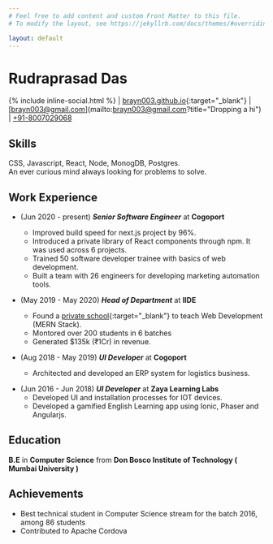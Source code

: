 ```yaml
---
# Feel free to add content and custom Front Matter to this file.
# To modify the layout, see https://jekyllrb.com/docs/themes/#overriding-theme-defaults

layout: default
---
```


# Rudraprasad Das
{% include inline-social.html %} | [brayn003.github.io](https://brayn003.github.io){:target="_blank"} | [brayn003@gmail.com](mailto:brayn003@gmail.com?title="Dropping a hi") | [+91-8007029068](tel:+91-8007029068)

## Skills
CSS, Javascript, React, Node, MonogDB, Postgres.<br />
An ever curious mind always looking for problems to solve.

## Work Experience

<!-- - ***CTO*** at **Fitlete** ( May 2020 - present )   -->
<!-- **[Fitlete App](https://fitlete.co){:target="_blank"}** - Creating a platform for fitness trainers to monetize their workouts. Built the app with React Native and the backend with Node.js, Express, MongoDB and AWS Lambda. Managing a team of 2 interns. -->

- (Jun 2020 - present) ***Senior Software Engineer*** at **Cogoport**     
  - Improved build speed for next.js project by 96%.
  - Introduced a private library of React components through npm. It was used across 6 projects.
  - Trained 50 software developer trainee with basics of web development.
  - Built a team with 26 engineers for developing marketing automation tools.


- (May 2019 - May 2020) ***Head of Department*** at **IIDE**   
  - Found a [private school](https://iide.co/full-stack-developer-course-in-mumbai/){:target="_blank"} to teach Web Development (MERN Stack). 
  - Montored over 200 students in 6 batches
  - Generated $135k (₹1Cr) in revenue.


- (Aug 2018 - May 2019) ***UI Developer***  at **Cogoport**   
  - Architected and developed an ERP system for logistics business.
<!-- - ***Tech Partner*** at **Klick Consulting** ( Jan 2018 - Sep 2019 )  
**[KlickApp](https://github.com/brayn003/klick-new-app){:target="_blank"}** - Created an invoicing web app using React, Redux for frontend and Node.js, Express and MongoDB in backend. -->
<!-- - ***Front-end Developer*** at **Hyperstate.tech** ( Jun 2018 - Sep 2018 )  
**viropost.com** - Created a social networking site to share pictures and videos using React and Redux. -->


- (Jun 2016 - Jun 2018) ***UI Developer*** at **Zaya Learning Labs**   
  - Developed UI and installation processes for IOT devices.  
  - Developed a gamified English Learning app using Ionic, Phaser and Angularjs.


## Education
**B.E** in **Computer Science** from **Don Bosco Institute of Technology ( Mumbai University )**

## Achievements
- Best technical student in Computer Science stream for the batch 2016, among 86 students
- Contributed to Apache Cordova